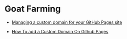 # Goat Farming

- [Managing a custom domain for your GitHub Pages site](https://www.youtube.com/watch?v=mPGi1IHQxFM)

* [How To add a Custom Domain On Github Pages](https://www.youtube.com/watch?v=mPGi1IHQxFM)
